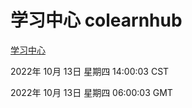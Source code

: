 # 学习中心 colearnhub
[学习中心](http://27.19.33.125:56308/colearnhub/)

2022年 10月 13日 星期四 14:00:03 CST

2022年 10月 13日 星期四 06:00:03 GMT

